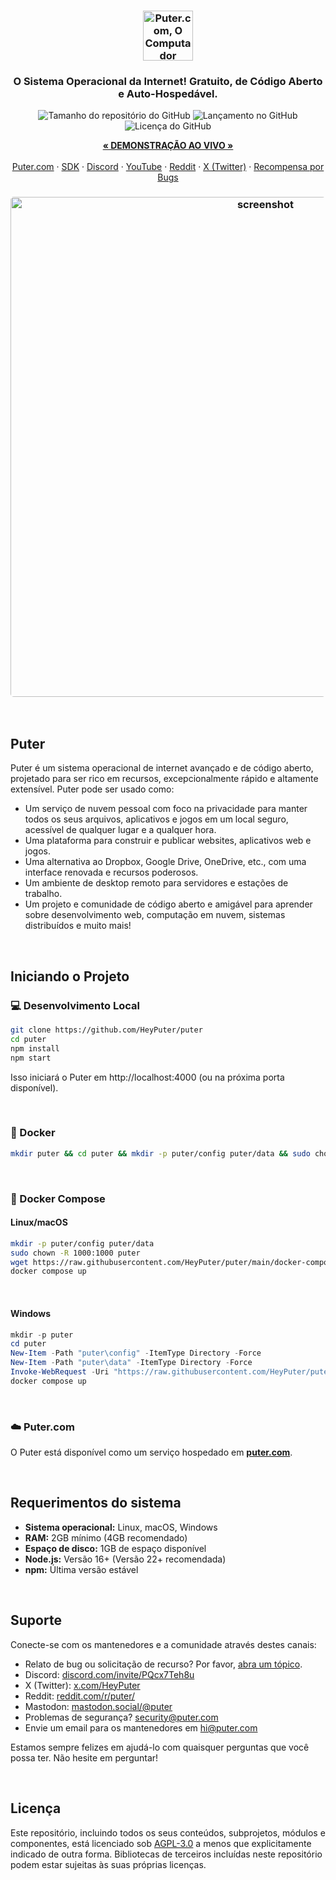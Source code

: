 <h3 align="center"><img width="80" alt="Puter.com, O Computador Pessoal em Nuvem: Todos os seus arquivos, aplicativos e jogos em um único lugar, acessíveis de qualquer lugar e a qualquer hora." src="https://assets.puter.site/puter-logo.png"></h3>

<h3 align="center">O Sistema Operacional da Internet! Gratuito, de Código Aberto e Auto-Hospedável.</h3>

<p align="center">
    <img alt="Tamanho do repositório do GitHub" src="https://img.shields.io/github/repo-size/HeyPuter/puter"> <img alt="Lançamento no GitHub" src="https://img.shields.io/github/v/release/HeyPuter/puter?label=latest%20version"> <img alt="Licença do GitHub" src="https://img.shields.io/github/license/HeyPuter/puter">
</p>

<p align="center">
    <a href="https://puter.com/"><strong>« DEMONSTRAÇÃO AO VIVO »</strong></a>
    <br />
    <br />
    <a href="https://puter.com">Puter.com</a>
    ·
    <a href="https://docs.puter.com" target="_blank">SDK</a>
    ·
    <a href="https://discord.com/invite/PQcx7Teh8u">Discord</a>
    ·
    <a href="https://www.youtube.com/@EricsPuterVideos">YouTube</a>
    ·
    <a href="https://reddit.com/r/puter">Reddit</a>
    ·
    <a href="https://twitter.com/HeyPuter">X (Twitter)</a>
    ·
    <a href="https://hackerone.com/puter_h1b">Recompensa por Bugs</a>
</p>

<h3 align="center"><img width="800" style="border-radius:5px;" alt="screenshot" src="https://assets.puter.site/puter.com-screenshot-3.webp"></h3>

<br/>

## Puter

Puter é um sistema operacional de internet avançado e de código aberto, projetado para ser rico em recursos, excepcionalmente rápido e altamente extensível. Puter pode ser usado como:

- Um serviço de nuvem pessoal com foco na privacidade para manter todos os seus arquivos, aplicativos e jogos em um local seguro, acessível de qualquer lugar e a qualquer hora.
- Uma plataforma para construir e publicar websites, aplicativos web e jogos.
- Uma alternativa ao Dropbox, Google Drive, OneDrive, etc., com uma interface renovada e recursos poderosos.
- Um ambiente de desktop remoto para servidores e estações de trabalho.
- Um projeto e comunidade de código aberto e amigável para aprender sobre desenvolvimento web, computação em nuvem, sistemas distribuídos e muito mais!

<br/>

## Iniciando o Projeto


### 💻 Desenvolvimento Local

```bash
git clone https://github.com/HeyPuter/puter
cd puter
npm install
npm start
```

Isso iniciará o Puter em http://localhost:4000 (ou na próxima porta disponível).

<br/>

### 🐳 Docker


```bash
mkdir puter && cd puter && mkdir -p puter/config puter/data && sudo chown -R 1000:1000 puter && docker run --rm -p 4100:4100 -v `pwd`/puter/config:/etc/puter -v `pwd`/puter/data:/var/puter  ghcr.io/heyputer/puter
```

<br/>


### 🐙 Docker Compose


#### Linux/macOS
```bash
mkdir -p puter/config puter/data
sudo chown -R 1000:1000 puter
wget https://raw.githubusercontent.com/HeyPuter/puter/main/docker-compose.yml
docker compose up
```
<br/>

#### Windows


```powershell
mkdir -p puter
cd puter
New-Item -Path "puter\config" -ItemType Directory -Force
New-Item -Path "puter\data" -ItemType Directory -Force
Invoke-WebRequest -Uri "https://raw.githubusercontent.com/HeyPuter/puter/main/docker-compose.yml" -OutFile "docker-compose.yml"
docker compose up
```
<br/>

### ☁️ Puter.com

O Puter está disponível como um serviço hospedado em [**puter.com**](https://puter.com).

<br/>

## Requerimentos do sistema

- **Sistema operacional:** Linux, macOS, Windows
- **RAM:** 2GB mínimo (4GB recomendado)
- **Espaço de disco:** 1GB de espaço disponível
- **Node.js:** Versão 16+ (Versão 22+ recomendada)
- **npm:** Última versão estável

<br/>

## Suporte

Conecte-se com os mantenedores e a comunidade através destes canais:

- Relato de bug ou solicitação de recurso? Por favor, [abra um tópico](https://github.com/HeyPuter/puter/issues/new/choose).
- Discord: [discord.com/invite/PQcx7Teh8u](https://discord.com/invite/PQcx7Teh8u)
- X (Twitter): [x.com/HeyPuter](https://x.com/HeyPuter)
- Reddit: [reddit.com/r/puter/](https://www.reddit.com/r/puter/)
- Mastodon: [mastodon.social/@puter](https://mastodon.social/@puter)
- Problemas de segurança? [security@puter.com](mailto:security@puter.com)
- Envie um email para os mantenedores em [hi@puter.com](mailto:hi@puter.com)

Estamos sempre felizes em ajudá-lo com quaisquer perguntas que você possa ter. Não hesite em perguntar!

<br/>


##  Licença

Este repositório, incluindo todos os seus conteúdos, subprojetos, módulos e componentes, está licenciado sob [AGPL-3.0](https://github.com/HeyPuter/puter/blob/main/LICENSE.txt) a menos que explicitamente indicado de outra forma. Bibliotecas de terceiros incluídas neste repositório podem estar sujeitas às suas próprias licenças.

<br/>
